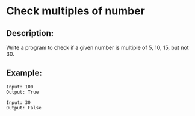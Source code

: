# Check multiples of number

## Description:

Write a program to check if a given number is multiple of 5, 10, 15, but not 30.

## Example:

```
Input: 100
Output: True
```
```
Input: 30
Output: False
```
